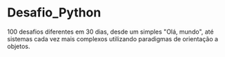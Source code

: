 # Desafio_Python

100 desafios diferentes em 30 dias, desde um simples "Olá, mundo", até sistemas cada vez mais complexos utilizando paradigmas de orientação a objetos.
